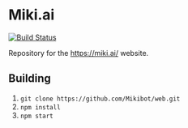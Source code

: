 # Miki.ai
[![Build Status](https://dev.azure.com/mikibot/Miki/_apis/build/status/Mikibot.web?branchName=master)](https://dev.azure.com/mikibot/Miki/_build/latest?definitionId=6&branchName=master)

Repository for the https://miki.ai/ website.

## Building
1. `git clone https://github.com/Mikibot/web.git`
2. `npm install`
3. `npm start`
